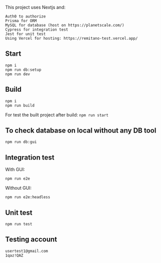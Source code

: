This project uses Nextjs and:

```
Auth0 to authorize
Prisma for ORM
MySQL for database (host on https://planetscale.com/)
Cypress for integration test
Jest for unit test
Using Vercel for hosting: https://remitano-test.vercel.app/
```

## Start

```
npm i
npm run db:setup
npm run dev
```

## Build

```
npm i
npm run build
```

For test the built project after build: `npm run start`

## To check database on local without any DB tool

```
npm run db:gui
```

## Integration test

With GUI:

```
npm run e2e
```

Without GUI:

```
npm run e2e:headless
```

## Unit test

```
npm run test
```

## Testing account
```
usertest1@gmail.com
1qaz!QAZ
```